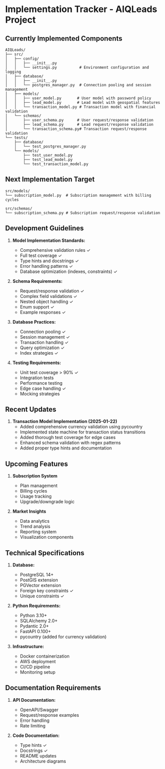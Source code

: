 # Implementation Tracker - AIQLeads Project

## Currently Implemented Components
```
AIQLeads/
├── src/
│   ├── config/
│   │   ├── __init__.py
│   │   └── settings.py          # Environment configuration and logging
│   ├── database/
│   │   ├── __init__.py
│   │   └── postgres_manager.py  # Connection pooling and session management
│   ├── models/
│   │   ├── user_model.py       # User model with password policy
│   │   ├── lead_model.py       # Lead model with geospatial features
│   │   └── transaction_model.py # Transaction model with financial validation
│   └── schemas/
│       ├── user_schema.py      # User request/response validation
│       ├── lead_schema.py      # Lead request/response validation
│       └── transaction_schema.py# Transaction request/response validation
└── tests/
    ├── database/
    │   └── test_postgres_manager.py
    └── models/
        ├── test_user_model.py
        ├── test_lead_model.py
        └── test_transaction_model.py
```

## Next Implementation Target
```
src/models/
└── subscription_model.py  # Subscription management with billing cycles

src/schemas/
└── subscription_schema.py # Subscription request/response validation
```

## Development Guidelines

1. **Model Implementation Standards:**
   - Comprehensive validation rules ✓
   - Full test coverage ✓
   - Type hints and docstrings ✓
   - Error handling patterns ✓
   - Database optimization (indexes, constraints) ✓

2. **Schema Requirements:**
   - Request/response validation ✓
   - Complex field validations ✓
   - Nested object handling ✓
   - Enum support ✓
   - Example responses ✓

3. **Database Practices:**
   - Connection pooling ✓
   - Session management ✓
   - Transaction handling ✓
   - Query optimization ✓
   - Index strategies ✓

4. **Testing Requirements:**
   - Unit test coverage > 90% ✓
   - Integration tests
   - Performance testing
   - Edge case handling ✓
   - Mocking strategies

## Recent Updates
1. **Transaction Model Implementation (2025-01-22)**
   - Added comprehensive currency validation using pycountry
   - Implemented state machine for transaction status transitions
   - Added thorough test coverage for edge cases
   - Enhanced schema validation with regex patterns
   - Added proper type hints and documentation

## Upcoming Features
1. **Subscription System**
   - Plan management
   - Billing cycles
   - Usage tracking
   - Upgrade/downgrade logic

2. **Market Insights**
   - Data analytics
   - Trend analysis
   - Reporting system
   - Visualization components

## Technical Specifications
1. **Database:**
   - PostgreSQL 14+
   - PostGIS extension
   - PGVector extension
   - Foreign key constraints ✓
   - Unique constraints ✓

2. **Python Requirements:**
   - Python 3.10+
   - SQLAlchemy 2.0+
   - Pydantic 2.0+
   - FastAPI 0.100+
   - pycountry (added for currency validation)

3. **Infrastructure:**
   - Docker containerization
   - AWS deployment
   - CI/CD pipeline
   - Monitoring setup

## Documentation Requirements
1. **API Documentation:**
   - OpenAPI/Swagger
   - Request/response examples
   - Error handling
   - Rate limiting

2. **Code Documentation:**
   - Type hints ✓
   - Docstrings ✓
   - README updates
   - Architecture diagrams